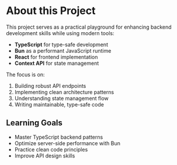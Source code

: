 # About this Project

This project serves as a practical playground for enhancing backend development skills while using modern tools:

- **TypeScript** for type-safe development
- **Bun** as a performant JavaScript runtime
- **React** for frontend implementation
- **Context API** for state management

The focus is on:

1. Building robust API endpoints
2. Implementing clean architecture patterns
3. Understanding state management flow
4. Writing maintainable, type-safe code

## Learning Goals

- Master TypeScript backend patterns
- Optimize server-side performance with Bun
- Practice clean code principles
- Improve API design skills
